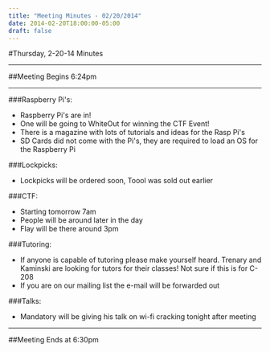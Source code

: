 ```yaml
---
title: "Meeting Minutes - 02/20/2014"
date: 2014-02-20T18:00:00-05:00
draft: false
---
```


#Thursday, 2-20-14 Minutes

- - -

##Meeting Begins 6:24pm

- - -

###Raspberry Pi's:
* Raspberry Pi's are in!
* One will be going to WhiteOut for winning the CTF Event!
* There is a magazine with lots of tutorials and ideas for the Rasp Pi's
* SD Cards did not come with the Pi's, they are required to load an OS for the Raspberry Pi

###Lockpicks:
* Lockpicks will be ordered soon, Toool was sold out earlier

###CTF:
* Starting tomorrow 7am
 * People will be around later in the day
 * Flay will be there around 3pm

###Tutoring:
* If anyone is capable of tutoring please make yourself heard.  Trenary and Kaminski are looking for tutors for their classes!  Not sure if this is for C-208
* If you are on our mailing list the e-mail will be forwarded out

###Talks:
* Mandatory will be giving his talk on wi-fi cracking tonight after meeting

- - - 

##Meeting Ends at 6:30pm

